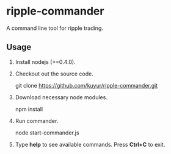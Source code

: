 # ripple-commander
A command line tool for ripple trading.

## Usage
1. Install nodejs (>=0.4.0).
2. Checkout out the source code.

    git clone https://github.com/kuyur/ripple-commander.git

3. Download necessary node modules.

    npm install

4. Run commander.

    node start-commander.js

5. Type **help** to see available commands. Press **Ctrl+C** to exit.
